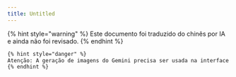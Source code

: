 ```yaml
---
title: Untitled
---
```


{% hint style="warning" %}
Este documento foi traduzido do chinês por IA e ainda não foi revisado.
{% endhint %}

```markdown
{% hint style="danger" %}
Atenção: A geração de imagens do Gemini precisa ser usada na interface de conversa, pois o Gemini é uma geração de imagens interativa multimodal e não suporta ajustes de parâmetros.
{% endhint %}
```
